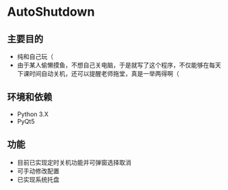# AutoShutdown

## 主要目的
- 纯和自己玩（
- 由于某人偷懒摸鱼，不想自己关电脑，于是就写了这个程序，不仅能够在每天下课时间自动关机，还可以提醒老师拖堂，真是一举两得啊（

## 环境和依赖
- Python 3.X
- PyQt5

## 功能
- 目前已实现定时关机功能并可弹窗选择取消
- 可手动修改配置
- 已实现系统托盘
